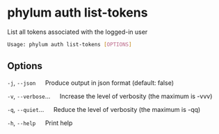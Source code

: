 # phylum auth list-tokens

List all tokens associated with the logged-in user

```sh
Usage: phylum auth list-tokens [OPTIONS]
```

## Options

`-j`, `--json`
&emsp; Produce output in json format (default: false)

`-v`, `--verbose`...
&emsp; Increase the level of verbosity (the maximum is -vvv)

`-q`, `--quiet`...
&emsp; Reduce the level of verbosity (the maximum is -qq)

`-h`, `--help`
&emsp; Print help
